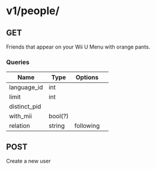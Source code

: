 # v1/people/

## GET

Friends that appear on your Wii U Menu with orange pants.

### Queries

| Name         | Type    | Options       |     |
| ------------ | ------- | ------------- | --- |
| language_id  | int     |               |     |
| limit        | int     |               |     |
| distinct_pid |         |               |     |
| with_mii     | bool(?) |               |     |
| relation     | string  | following<br> |     |

## POST

Create a new user

